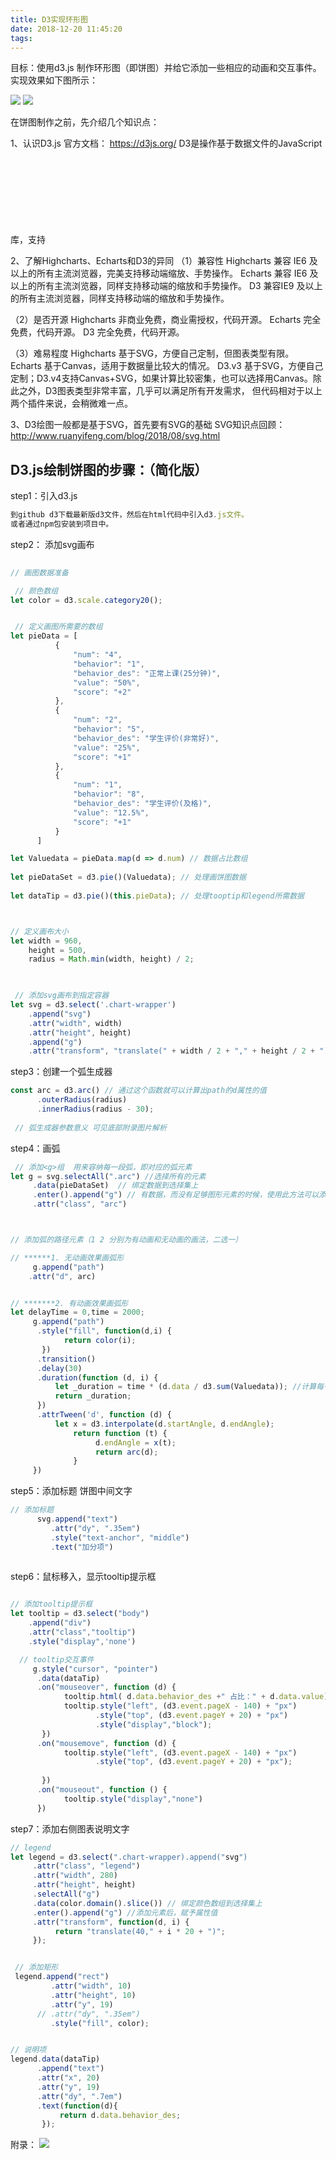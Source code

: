 ```yaml
---
title: D3实现环形图
date: 2018-12-20 11:45:20
tags:
---
```


目标：使用d3.js 制作环形图（即饼图）并给它添加一些相应的动画和交互事件。实现效果如下图所示：

![](http://confluence.miaokecloud.com/download/attachments/9732990/image2018-10-15_15-23-50.png?version=1&modificationDate=1539588230000&api=v2)
![](http://confluence.miaokecloud.com/download/attachments/9732990/image2018-10-15_15-25-20.png?version=1&modificationDate=1539588321000&api=v2)



在饼图制作之前，先介绍几个知识点：

1、认识D3.js
官方文档： https://d3js.org/
D3是操作基于数据文件的JavaScript库，支持<svg>和<canvas>绘图，能简化绘图工作中涉及的大量计算、动画，可以称之为绘图引擎。
D3.js在web标准上着重为你提供现代浏览器的全部功能，而且不需要通过使用你自己专门的框架、结合强大的可视化组件和DOM操作的数据驱动方法。

2、了解Highcharts、Echarts和D3的异同
（1）兼容性
    Highcharts 兼容 IE6 及以上的所有主流浏览器，完美支持移动端缩放、手势操作。
    Echarts 兼容 IE6 及以上的所有主流浏览器，同样支持移动端的缩放和手势操作。
    D3 兼容IE9 及以上的所有主流浏览器，同样支持移动端的缩放和手势操作。

（2）是否开源
   Highcharts 非商业免费，商业需授权，代码开源。
   Echarts 完全免费，代码开源。
   D3 完全免费，代码开源。

（3）难易程度
   Highcharts 基于SVG，方便自己定制，但图表类型有限。
   Echarts 基于Canvas，适用于数据量比较大的情况。
   D3.v3 基于SVG，方便自己定制；D3.v4支持Canvas+SVG，如果计算比较密集，也可以选择用Canvas。除此之外，D3图表类型非常丰富，几乎可以满足所有开发需求，
   但代码相对于以上两个插件来说，会稍微难一点。


3、D3绘图一般都是基于SVG，首先要有SVG的基础
SVG知识点回顾：http://www.ruanyifeng.com/blog/2018/08/svg.html

## D3.js绘制饼图的步骤：（简化版）



step1：引入d3.js

```javascript
到github d3下载最新版d3文件，然后在html代码中引入d3.js文件。
或者通过npm包安装到项目中。
```


step2： 添加svg画布

```javascript
 
// 画图数据准备

 // 颜色数组
let color = d3.scale.category20();  


 // 定义画图所需要的数组
let pieData = [
          {
              "num": "4",
              "behavior": "1",
              "behavior_des": "正常上课(25分钟)",
              "value": "50%",
              "score": "+2"
          },
          {
              "num": "2",
              "behavior": "5",
              "behavior_des": "学生评价(非常好)",
              "value": "25%",
              "score": "+1"
          },
          {
              "num": "1",
              "behavior": "8",
              "behavior_des": "学生评价(及格)",
              "value": "12.5%",
              "score": "+1"
          }
      ]

let Valuedata = pieData.map(d => d.num) // 数据占比数组
      
let pieDataSet = d3.pie()(Valuedata); // 处理画饼图数据
          
let dataTip = d3.pie()(this.pieData); // 处理tooptip和legend所需数据



// 定义画布大小
let width = 960,
    height = 500,
    radius = Math.min(width, height) / 2;  


            
 // 添加svg画布到指定容器
let svg = d3.select('.chart-wrapper')  
    .append("svg")
    .attr("width", width)
    .attr("height", height)
    .append("g")
    .attr("transform", "translate(" + width / 2 + "," + height / 2 + ")");

```

step3：创建一个弧生成器

```javascript
const arc = d3.arc() // 通过这个函数就可以计算出path的d属性的值
      .outerRadius(radius)
      .innerRadius(radius - 30);
 
 // 弧生成器参数意义 可见底部附录图片解析
```


step4：画弧

```javascript
 // 添加<g>组  用来容纳每一段弧，即对应的弧元素 
let g = svg.selectAll(".arc") //选择所有的元素
     .data(pieDataSet)  // 绑定数据到选择集上
     .enter().append("g") // 有数据，而没有足够图形元素的时候，使用此方法可以添加足够的元素。
     .attr("class", "arc")



// 添加弧的路径元素（1 2 分别为有动画和无动画的画法，二选一）

// ******1. 无动画效果画弧形
     g.append("path")
    .attr("d", arc) 


// *******2. 有动画效果画弧形
let delayTime = 0,time = 2000;
     g.append("path")
      .style("fill", function(d,i) { 
            return color(i); 
       })
      .transition()
      .delay(30)     
      .duration(function (d, i) {
          let _duration = time * (d.data / d3.sum(Valuedata)); //计算每一个弧形所用动画时间
          return _duration;
      })
      .attrTween('d', function (d) {
          let x = d3.interpolate(d.startAngle, d.endAngle);
              return function (t) {
                   d.endAngle = x(t);
                   return arc(d);
              }
     })

```

step5：添加标题  饼图中间文字

```javascript
// 添加标题 
      svg.append("text")
         .attr("dy", ".35em")
         .style("text-anchor", "middle")
         .text("加分项")
      
```



step6：鼠标移入，显示tooltip提示框

```javascript

// 添加tooltip提示框
let tooltip = d3.select("body")
    .append("div")
    .attr("class","tooltip")
    .style("display",'none')

  // tooltip交互事件
     g.style("cursor", "pointer")
      .data(dataTip)
      .on("mouseover", function (d) {
            tooltip.html( d.data.behavior_des +" 占比：" + d.data.value)
            tooltip.style("left", (d3.event.pageX - 140) + "px")
                   .style("top", (d3.event.pageY + 20) + "px")
                   .style("display","block");
       })
      .on("mousemove", function (d) {
            tooltip.style("left", (d3.event.pageX - 140) + "px")
                   .style("top", (d3.event.pageY + 20) + "px");
                    
       })
      .on("mouseout", function () {
            tooltip.style("display","none")   
      })

```



step7：添加右侧图表说明文字 

```javascript
// legend
let legend = d3.select(".chart-wrapper).append("svg") 
     .attr("class", "legend")
     .attr("width", 280)
     .attr("height", height)
     .selectAll("g")
     .data(color.domain().slice()) // 绑定颜色数组到选择集上
     .enter().append("g") //添加元素后，赋予属性值
     .attr("transform", function(d, i) { 
          return "translate(40," + i * 20 + ")"; 
     });


 // 添加矩形
 legend.append("rect")
         .attr("width", 10)
         .attr("height", 10)
         .attr("y", 19)
      // .attr("dy", ".35em")
         .style("fill", color);


// 说明项
legend.data(dataTip)
      .append("text")
      .attr("x", 20)
      .attr("y", 19)
      .attr("dy", ".7em")
      .text(function(d){ 
           return d.data.behavior_des;
       });


```

附录：
![](http://confluence.miaokecloud.com/download/attachments/9732990/image2018-10-15_18-29-46.png?version=1&modificationDate=1539599387000&api=v2)

